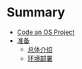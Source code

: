 # Summary

* [Code an OS Project](README.md)
* [准备](ready/README.md)
  * [总体介绍](ready/intro.md)
  * [环境部署](ready/env.md)
